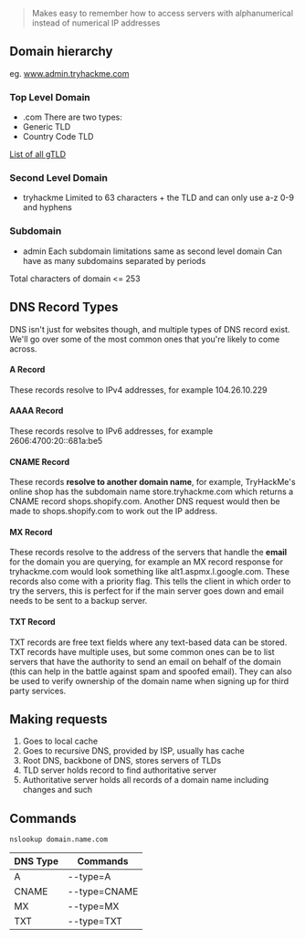 > Makes easy to remember how to access servers with alphanumerical instead of numerical IP addresses

## Domain hierarchy
eg. www.admin.tryhackme.com
### Top Level Domain
- .com
There are two types:
- Generic TLD
- Country Code TLD

[List of all gTLD](https://data.iana.org/TLD/tlds-alpha-by-domain.txt)
### Second Level Domain
- tryhackme
Limited to 63 characters + the TLD and can only use a-z 0-9 and hyphens

### Subdomain
- admin
Each subdomain limitations same as second level domain
Can have as many subdomains separated by periods

Total characters of domain <= 253

## **DNS Record Types**  

DNS isn't just for websites though, and multiple types of DNS record exist. We'll go over some of the most common ones that you're likely to come across.  

#### **A Record**
These records resolve to IPv4 addresses, for example 104.26.10.229
#### **AAAA Record**
These records resolve to IPv6 addresses, for example 2606:4700:20::681a:be5  
#### **CNAME Record**
These records **resolve to another domain name**, for example, TryHackMe's online shop has the subdomain name store.tryhackme.com which returns a CNAME record shops.shopify.com. Another DNS request would then be made to shops.shopify.com to work out the IP address.  
#### **MX Record**
These records resolve to the address of the servers that handle the **email** for the domain you are querying, for example an MX record response for tryhackme.com would look something like alt1.aspmx.l.google.com. These records also come with a priority flag. This tells the client in which order to try the servers, this is perfect for if the main server goes down and email needs to be sent to a backup server.
#### **TXT Record**
TXT records are free text fields where any text-based data can be stored. TXT records have multiple uses, but some common ones can be to list servers that have the authority to send an email on behalf of the domain (this can help in the battle against spam and spoofed email). They can also be used to verify ownership of the domain name when signing up for third party services.

## Making requests
1. Goes to local cache
2. Goes to recursive DNS, provided by ISP, usually has cache
3. Root DNS, backbone of DNS, stores servers of TLDs
4. TLD server holds record to find authoritative server
5. Authoritative server holds all records of a domain name including changes and such

## Commands
`nslookup domain.name.com`

| DNS Type | Commands |
| ---- | ---- |
| A | --type=A |
| CNAME | --type=CNAME |
| MX | --type=MX<br> |
| TXT | --type=TXT |